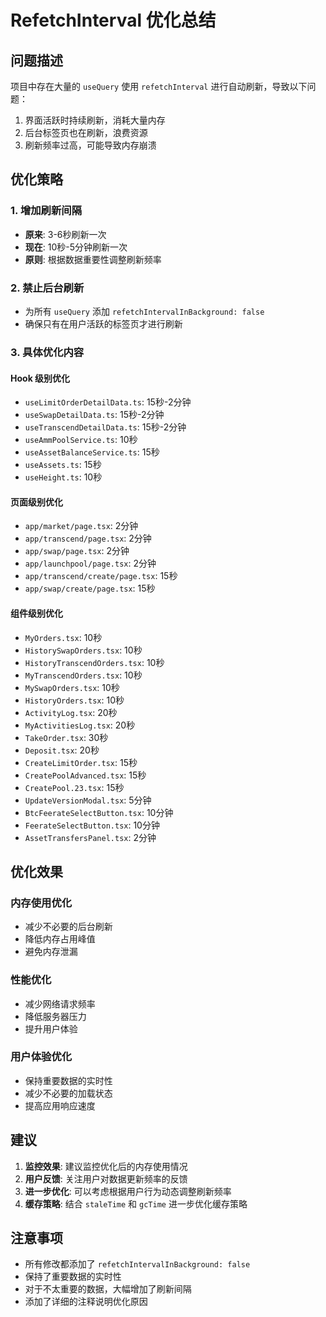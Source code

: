 # RefetchInterval 优化总结

## 问题描述
项目中存在大量的 `useQuery` 使用 `refetchInterval` 进行自动刷新，导致以下问题：
1. 界面活跃时持续刷新，消耗大量内存
2. 后台标签页也在刷新，浪费资源
3. 刷新频率过高，可能导致内存崩溃

## 优化策略

### 1. 增加刷新间隔
- **原来**: 3-6秒刷新一次
- **现在**: 10秒-5分钟刷新一次
- **原则**: 根据数据重要性调整刷新频率

### 2. 禁止后台刷新
- 为所有 `useQuery` 添加 `refetchIntervalInBackground: false`
- 确保只有在用户活跃的标签页才进行刷新

### 3. 具体优化内容

#### Hook 级别优化
- `useLimitOrderDetailData.ts`: 15秒-2分钟
- `useSwapDetailData.ts`: 15秒-2分钟  
- `useTranscendDetailData.ts`: 15秒-2分钟
- `useAmmPoolService.ts`: 10秒
- `useAssetBalanceService.ts`: 15秒
- `useAssets.ts`: 15秒
- `useHeight.ts`: 10秒

#### 页面级别优化
- `app/market/page.tsx`: 2分钟
- `app/transcend/page.tsx`: 2分钟
- `app/swap/page.tsx`: 2分钟
- `app/launchpool/page.tsx`: 2分钟
- `app/transcend/create/page.tsx`: 15秒
- `app/swap/create/page.tsx`: 15秒

#### 组件级别优化
- `MyOrders.tsx`: 10秒
- `HistorySwapOrders.tsx`: 10秒
- `HistoryTranscendOrders.tsx`: 10秒
- `MyTranscendOrders.tsx`: 10秒
- `MySwapOrders.tsx`: 10秒
- `HistoryOrders.tsx`: 10秒
- `ActivityLog.tsx`: 20秒
- `MyActivitiesLog.tsx`: 20秒
- `TakeOrder.tsx`: 30秒
- `Deposit.tsx`: 20秒
- `CreateLimitOrder.tsx`: 15秒
- `CreatePoolAdvanced.tsx`: 15秒
- `CreatePool.23.tsx`: 15秒
- `UpdateVersionModal.tsx`: 5分钟
- `BtcFeerateSelectButton.tsx`: 10分钟
- `FeerateSelectButton.tsx`: 10分钟
- `AssetTransfersPanel.tsx`: 2分钟

## 优化效果

### 内存使用优化
- 减少不必要的后台刷新
- 降低内存占用峰值
- 避免内存泄漏

### 性能优化
- 减少网络请求频率
- 降低服务器压力
- 提升用户体验

### 用户体验优化
- 保持重要数据的实时性
- 减少不必要的加载状态
- 提高应用响应速度

## 建议

1. **监控效果**: 建议监控优化后的内存使用情况
2. **用户反馈**: 关注用户对数据更新频率的反馈
3. **进一步优化**: 可以考虑根据用户行为动态调整刷新频率
4. **缓存策略**: 结合 `staleTime` 和 `gcTime` 进一步优化缓存策略

## 注意事项

- 所有修改都添加了 `refetchIntervalInBackground: false`
- 保持了重要数据的实时性
- 对于不太重要的数据，大幅增加了刷新间隔
- 添加了详细的注释说明优化原因
